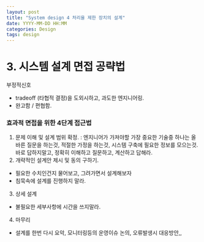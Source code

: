 ```yaml
---
layout: post
title: "System design 4 처리율 제한 장치의 설계"
date: YYYY-MM-DD HH:MM
categories: Design
tags: design
---
```

# 3. 시스템 설계 면접 공략법
부정적신호
- tradeoff (타협적 결정)을 도외시하고, 과도한 엔지니어링.
- 완고함 / 편협함.
### 효과적 면접을 위한 4단계 접근법
1. 문제 이해 및 설계 범위 확정.
  : 엔지니어가 가져야할 가장 중요한 기술중 하나는 올바른 질문을 하는것, 적절한 가정을 하는것, 시스템 구축에 필요한 정보를 모으는것.
  바로 답하지말고, 정확히 이해하고 질문하고, 계산하고 답해라.
2. 개략적인 설계안 제시 및 동의 구하기.
  - 필요한 수치인건지 물어보고, 그려가면서 설계해보자
  - 침묵속에 설계를 진행하지 말라.
3. 상세 설계
  - 불필요한 세부사항에 시간을 쓰지말라. 
4. 마무리
  - 설계를 한번 다시 요악, 모니터링등의 운영이슈 논의, 오류발생시 대응방안,,
